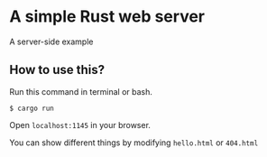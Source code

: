 # A simple Rust web server 
A server-side example
## How to use this?
Run this command in terminal or bash.
```shell
$ cargo run
```
Open `localhost:1145` in your browser.

You can show different things by modifying `hello.html` or `404.html`